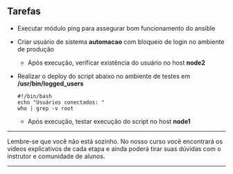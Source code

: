 ## Tarefas

- Executar módulo ping para assegurar bom funcionamento do ansible
- Criar usuário de sistema **automacao** com bloqueio de login no ambiente de produção
    - Após execução, verificar existência do usuário no host **node2**
    
- Realizar o deploy do script abaixo no ambiente de testes em **/usr/bin/logged_users**
    ```
    #!/bin/bash
    echo "Usuários conectados: "
    who | grep -v root
    ```
    - Após execução, testar execução do script no host **node1**

---

Lembre-se que você não está sozinho. No nosso curso você encontrará os vídeos explicativos de cada etapa e ainda poderá tirar suas dúvidas com o instrutor e comunidade de alunos.

---
